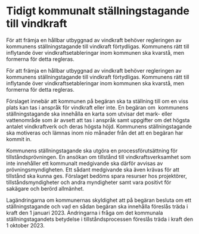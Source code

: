 # Tidigt kommunalt ställningstagande till vindkraft

För att främja en hållbar utbyggnad av vindkraft behöver regleringen av kommunens ställningstagande till vindkraft förtydligas. Kommunens rätt till inflytande över vindkraftsetableringar inom kommunen ska kvarstå, men formerna för detta regleras.

För att främja en hållbar utbyggnad av vindkraft behöver regleringen av kommunens ställningstagande till vindkraft förtydligas. Kommunens rätt till inflytande över vindkraftsetableringar inom kommunen ska kvarstå, men formerna för detta regleras.

Förslaget innebär att kommunen på begäran ska ta ställning till om en viss plats kan tas i anspråk för vindkraft eller inte. En begäran om  kommunens ställningstagande ska innehålla en karta som utvisar det mark- eller vattenområde som är avsett att tas i anspråk samt uppgifter om det högsta antalet vindkraftverk och deras högsta höjd. Kommunens ställningstagande ska motiveras och lämnas inom nio månader från det att en begäran har kommit in.

Kommunens ställningstagande ska utgöra en processförutsättning för tillståndsprövningen. En ansökan om tillstånd till vindkraftsverksamhet som inte innehåller ett kommunalt medgivande ska därför avvisas av prövningsmyndigheten. Ett sådant medgivande ska även krävas för att tillstånd ska kunna ges. Förslaget bedöms spara resurser hos projektörer, tillståndsmyndigheter och andra myndigheter samt vara positivt för sakägare och berörd allmänhet.

Lagändringarna om kommunernas skyldighet att på begäran besluta om ett ställningstagande och vad en sådan begäran ska innehålla föreslås träda i kraft den 1 januari 2023. Ändringarna i fråga om det kommunala ställningstagandets betydelse i tillståndsprocessen föreslås träda i kraft den 1 oktober 2023.
